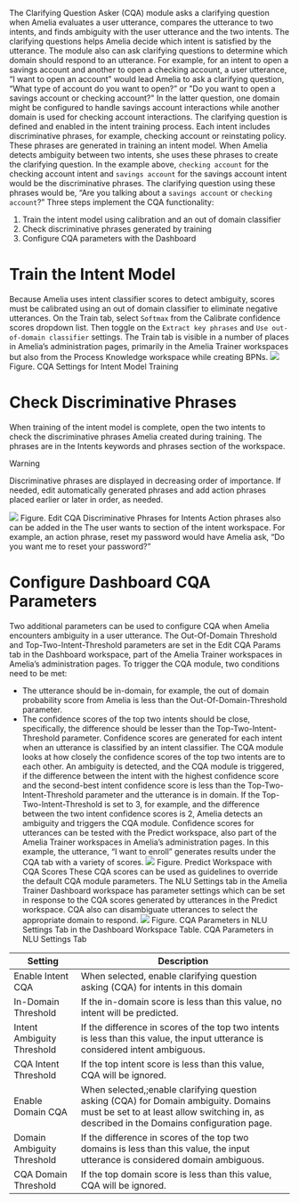 The Clarifying Question Asker (CQA) module asks a clarifying question when Amelia evaluates a user utterance, compares the utterance to two intents, and finds ambiguity with the user utterance and the two intents. The clarifying questions helps Amelia decide which intent is satisfied by the utterance. The module also can ask clarifying questions to determine which domain should respond to an utterance.
For example, for an intent to open a savings account and another to open a checking account, a user utterance, “I want to open an account” would lead Amelia to ask a clarifying question, “What type of account do you want to open?” or "Do you want to open a savings account or checking account?" In the latter question, one domain might be configured to handle savings account interactions while another domain is used for checking account interactions.
The clarifying question is defined and enabled in the intent training process.
Each intent includes discriminative phrases, for example, checking account or reinstating policy. These phrases are generated in training an intent model. When Amelia detects ambiguity between two intents, she uses these phrases to create the clarifying question. In the example above, `checking account` for the checking account intent and `savings account` for the savings account intent would be the discriminative phrases. The clarifying question using these phrases would be, “Are you talking about a `savings account` or `checking account`?”
Three steps implement the CQA functionality:
1.  Train the intent model using calibration and an out of domain classifier
2.  Check discriminative phrases generated by training
3.  Configure CQA parameters with the Dashboard
# Train the Intent Model
Because Amelia uses intent classifier scores to detect ambiguity, scores must be calibrated using an out of domain classifier to eliminate negative utterances.
On the Train tab, select `Softmax` from the Calibrate confidence scores dropdown list. Then toggle on the `Extract key phrases` and `Use out-of-domain classifier` settings. The Train tab is visible in a number of places in Amelia’s administration pages, primarily in the Amelia Trainer workspaces but also from the Process Knowledge workspace while creating BPNs.
![](attachments/11939776/11939786.png)
Figure. CQA Settings for Intent Model Training
# Check Discriminative Phrases
When training of the intent model is complete, open the two intents to check the discriminative phrases Amelia created during training. The phrases are in the Intents keywords and phrases section of the workspace.
> [!warning]  
>
> Discriminative phrases are displayed in decreasing order of importance. If needed, edit automatically generated phrases and add action phrases placed earlier or later in order, as needed.

![](attachments/11939776/11939777.png)
Figure. Edit CQA Discriminative Phrases for Intents
Action phrases also can be added in the The user wants to section of the intent workspace. For example, an action phrase, reset my password would have Amelia ask, “Do you want me to reset your password?”
# Configure Dashboard CQA Parameters
Two additional parameters can be used to configure CQA when Amelia encounters ambiguity in a user utterance. The Out-Of-Domain Threshold and Top-Two-Intent-Threshold parameters are set in the Edit CQA Params tab in the Dashboard workspace, part of the Amelia Trainer workspaces in Amelia’s administration pages.
To trigger the CQA module, two conditions need to be met:
-   The utterance should be in-domain, for example, the out of domain probability score from Amelia is less than the Out-Of-Domain-Threshold parameter.
-   The confidence scores of the top two intents should be close, specifically, the difference should be lesser than the Top-Two-Intent-Threshold parameter.
Confidence scores are generated for each intent when an utterance is classified by an intent classifier. The CQA module looks at how closely the confidence scores of the top two intents are to each other. An ambiguity is detected, and the CQA module is triggered, if the difference between the intent with the highest confidence score and the second-best intent confidence score is less than the Top-Two-Intent-Threshold parameter and the utterance is in domain. If the Top-Two-Intent-Threshold is set to 3, for example, and the difference between the two intent confidence scores is 2, Amelia detects an ambiguity and triggers the CQA module.
Confidence scores for utterances can be tested with the Predict workspace, also part of the Amelia Trainer workspaces in Amelia’s administration pages. In this example, the utterance, “I want to enroll” generates results under the CQA tab with a variety of scores.
![](attachments/11939776/25462271.png)
Figure. Predict Workspace with CQA Scores
These CQA scores can be used as guidelines to override the default CQA module parameters. The NLU Settings tab in the Amelia Trainer Dashboard workspace has parameter settings which can be set in response to the CQA scores generated by utterances in the Predict workspace. CQA also can disambiguate utterances to select the appropriate domain to respond.
![](attachments/11939776/25462268.png)
Figure. CQA Parameters in NLU Settings Tab in the Dashboard Workspace
Table. CQA Parameters in NLU Settings Tab

| Setting | Description |
| ----|----|
| Enable Intent CQA | When selected, enable clarifying question asking (CQA) for intents in this domain |
| In-Domain Threshold | If the in-domain score is less than this value, no intent will be predicted. |
| Intent Ambiguity Threshold | If the difference in scores of the top two intents is less than this value, the input utterance is considered intent ambiguous. |
| CQA Intent Threshold | If the top intent score is less than this value, CQA will be ignored. |
| Enable Domain CQA | When selected,;enable clarifying question asking (CQA) for Domain ambiguity. Domains must be set to at least allow switching in, as described in the Domains configuration page. |
| Domain Ambiguity Threshold | If the difference in scores of the top two domains is less than this value, the input utterance is considered domain ambiguous. |
| CQA Domain Threshold | If the top domain score is less than this value, CQA will be ignored. |

